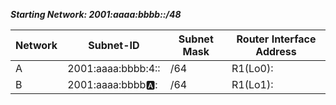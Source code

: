 ***Starting Network: 2001:aaaa:bbbb::/48***

|Network|Subnet-ID|Subnet Mask|Router Interface Address|
|---|---|---|---|
|A|2001:aaaa:bbbb:4:: |/64 |R1(Lo0): |
|B|2001:aaaa:bbbb:a:: |/64 |R1(Lo1): |
